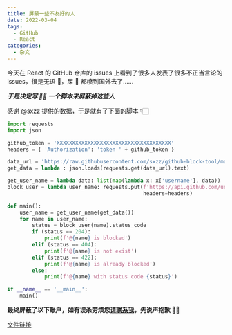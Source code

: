 ```yaml
---
title: 屏蔽一些不友好的人
date: 2022-03-04
tags:
  - GitHub
  - React
categories:
  - 杂文
---
```


今天在 React 的 GitHub 仓库的 issues 上看到了很多人发表了很多不正当言论的 issues，很是无语 💬，屎 💩 都喷到国外去了……

**_于是决定写 ✍🏻️ 一个脚本来屏蔽掉这些人_**

<!-- more -->

感谢 [@sxzz](https://github.com/sxzz) 提供的[数据](https://raw.githubusercontent.com/sxzz/github-block-tool/main/analyze.json)，于是就有了下面的脚本 👇🏻

```Python
import requests
import json

github_token = 'XXXXXXXXXXXXXXXXXXXXXXXXXXXXXXXXXXXXX'
headers = { 'Authorization': 'token ' + github_token }

data_url = 'https://raw.githubusercontent.com/sxzz/github-block-tool/main/analyze.json'
get_data = lambda : json.loads(requests.get(data_url).text)

get_user_name = lambda data: list(map(lambda x: x['username'], data))
block_user = lambda user_name: requests.put(f'https://api.github.com/user/blocks/{user_name}',
                                            headers=headers)

def main():
    user_name = get_user_name(get_data())
    for name in user_name:
        status = block_user(name).status_code
        if (status == 204):
            print(f'@{name} is blocked')
        elif (status == 404):
            print(f'@{name} is not exist')
        elif (status == 422):
            print(f'@{name} is already blocked')
        else:
            print(f'@{name} with status code {status}')

if __name__ == '__main__':
    main()
```

**最终屏蔽了以下账户，如有误杀劳烦您[请联系我](mailto:i@fatpandac.com?subject=被误杀)，先说声抱歉 🙏🏻**

[文件链接](https://gist.github.com/Fatpandac/61b82660e13b9f58d072938c93b3c947#file-blocker-txt)
